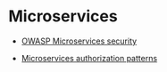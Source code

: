 # Microservices

* [OWASP Microservices security](https://cheatsheetseries.owasp.org/cheatsheets/Microservices_security.html)
                                 
* [Microservices authorization patterns](https://www.osohq.com/post/microservices-authorization-patterns)
